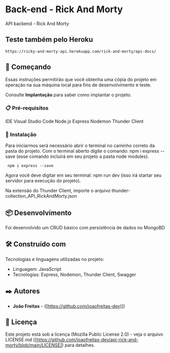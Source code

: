 # Back-end - Rick And Morty

API backend - Rick And Morty

## Teste também pelo Heroku
```
https://ricky-and-morty-api.herokuapp.com/rick-and-morty/api-docs/
```
## 🚀 Começando

Essas instruções permitirão que você obtenha uma cópia do projeto em operação na sua máquina local para fins de desenvolvimento e teste.

Consulte **Implantação** para saber como implantar o projeto.

### 📋 Pré-requisitos

IDE Visual Studio Code
Node.js
Express
Nodemon
Thunder Client


### 🔧 Instalação

Para iniciarmos será necessário abrir o terminal no caminho correto da pasta do projeto.
Com o terminal aberto digite o comando: npm i express  --save  (esse comando incluirá em seu projeto a pasta node modules).

```
 npm i express --save
```

Agora você deve digitar em seu terminal: npm run dev (isso irá startar seu servidor para execução do projeto).

Na extensão do Thunder Client,  importe o arquivo thunder-collection_API_RickAndMorty.json

## 📦 Desenvolvimento

Foi desenvolvido um CRUD básico com persistência de dados no MongoBD

## 🛠️ Construído com

Tecnologias e linguagens utilizadas no projeto:

* Linguagem: JavaScript
* Tecnologias: Express, Nodemon, Thunder Client, Swagger

## ✒️ Autores

* **João Freitas** - ([https://github.com/joaofreitas-dev)])

## 📄 Licença

Este projeto está sob a licença (Mozilla Public License 2.0) - veja o arquivo LICENSE.md ([https://github.com/joaofreitas-dev/api-rick-and-morty/blob/main/LICENSE]) para detalhes.
